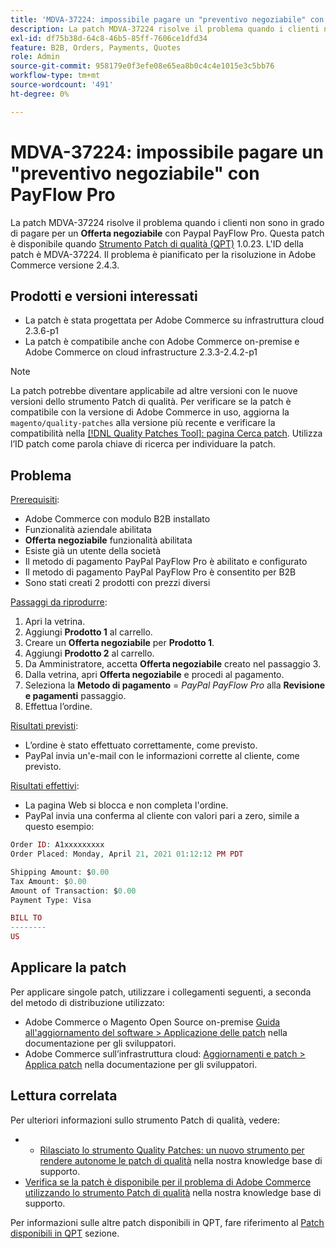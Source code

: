 ```yaml
---
title: 'MDVA-37224: impossibile pagare un "preventivo negoziabile" con PayFlow Pro'
description: La patch MDVA-37224 risolve il problema quando i clienti non sono in grado di pagare un **Offerta negoziabile** con Paypal PayFlow Pro. Questa patch è disponibile quando è installato [Quality Patches Tool (QPT)](https://devdocs.magento.com/guides/v2.4/comp-mgr/patching.html#mqp) 1.0.23. L'ID della patch è MDVA-37224. Il problema è pianificato per la risoluzione in Adobe Commerce versione 2.4.3.
exl-id: df75b38d-64c8-46b5-85ff-7606ce1dfd34
feature: B2B, Orders, Payments, Quotes
role: Admin
source-git-commit: 958179e0f3efe08e65ea8b0c4c4e1015e3c5bb76
workflow-type: tm+mt
source-wordcount: '491'
ht-degree: 0%

---
```


# MDVA-37224: impossibile pagare un &quot;preventivo negoziabile&quot; con PayFlow Pro

La patch MDVA-37224 risolve il problema quando i clienti non sono in grado di pagare per un **Offerta negoziabile** con Paypal PayFlow Pro. Questa patch è disponibile quando [Strumento Patch di qualità (QPT)](https://devdocs.magento.com/guides/v2.4/comp-mgr/patching.html#mqp) 1.0.23. L&#39;ID della patch è MDVA-37224. Il problema è pianificato per la risoluzione in Adobe Commerce versione 2.4.3.

## Prodotti e versioni interessati

* La patch è stata progettata per Adobe Commerce su infrastruttura cloud 2.3.6-p1
* La patch è compatibile anche con Adobe Commerce on-premise e Adobe Commerce on cloud infrastructure 2.3.3-2.4.2-p1

>[!NOTE]
>
>La patch potrebbe diventare applicabile ad altre versioni con le nuove versioni dello strumento Patch di qualità. Per verificare se la patch è compatibile con la versione di Adobe Commerce in uso, aggiorna la `magento/quality-patches` alla versione più recente e verificare la compatibilità nella [[!DNL Quality Patches Tool]: pagina Cerca patch](https://devdocs.magento.com/quality-patches/tool.html#patch-grid). Utilizza l’ID patch come parola chiave di ricerca per individuare la patch.

## Problema

<u>Prerequisiti</u>:

* Adobe Commerce con modulo B2B installato
* Funzionalità aziendale abilitata
* **Offerta negoziabile** funzionalità abilitata
* Esiste già un utente della società
* Il metodo di pagamento PayPal PayFlow Pro è abilitato e configurato
* Il metodo di pagamento PayPal PayFlow Pro è consentito per B2B
* Sono stati creati 2 prodotti con prezzi diversi

<u>Passaggi da riprodurre</u>:

1. Apri la vetrina.
1. Aggiungi **Prodotto 1** al carrello.
1. Creare un **Offerta negoziabile** per **Prodotto 1**.
1. Aggiungi **Prodotto 2** al carrello.
1. Da Amministratore, accetta **Offerta negoziabile** creato nel passaggio 3.
1. Dalla vetrina, apri **Offerta negoziabile** e procedi al pagamento.
1. Seleziona la **Metodo di pagamento** = *PayPal PayFlow Pro* alla **Revisione e pagamenti** passaggio.
1. Effettua l’ordine.

<u>Risultati previsti</u>:

* L’ordine è stato effettuato correttamente, come previsto.
* PayPal invia un&#39;e-mail con le informazioni corrette al cliente, come previsto.

<u>Risultati effettivi</u>:

* La pagina Web si blocca e non completa l&#39;ordine.
* PayPal invia una conferma al cliente con valori pari a zero, simile a questo esempio:

```php
Order ID: A1xxxxxxxxx
Order Placed: Monday, April 21, 2021 01:12:12 PM PDT

Shipping Amount: $0.00
Tax Amount: $0.00
Amount of Transaction: $0.00
Payment Type: Visa

BILL TO
--------
US
```


## Applicare la patch

Per applicare singole patch, utilizzare i collegamenti seguenti, a seconda del metodo di distribuzione utilizzato:

* Adobe Commerce o Magento Open Source on-premise [Guida all&#39;aggiornamento del software > Applicazione delle patch](https://devdocs.magento.com/guides/v2.4/comp-mgr/patching/mqp.html) nella documentazione per gli sviluppatori.
* Adobe Commerce sull’infrastruttura cloud: [Aggiornamenti e patch > Applica patch](https://devdocs.magento.com/cloud/project/project-patch.html) nella documentazione per gli sviluppatori.

## Lettura correlata

Per ulteriori informazioni sullo strumento Patch di qualità, vedere:

* 
   * [Rilasciato lo strumento Quality Patches: un nuovo strumento per rendere autonome le patch di qualità](/help/announcements/adobe-commerce-announcements/magento-quality-patches-released-new-tool-to-self-serve-quality-patches.md) nella nostra knowledge base di supporto.
* [Verifica se la patch è disponibile per il problema di Adobe Commerce utilizzando lo strumento Patch di qualità](/help/support-tools/patches-available-in-qpt-tool/check-patch-for-magento-issue-with-magento-quality-patches.md) nella nostra knowledge base di supporto.

Per informazioni sulle altre patch disponibili in QPT, fare riferimento al [Patch disponibili in QPT](https://support.magento.com/hc/en-us/sections/360010506631-Patches-available-in-MQP-tool-) sezione.
